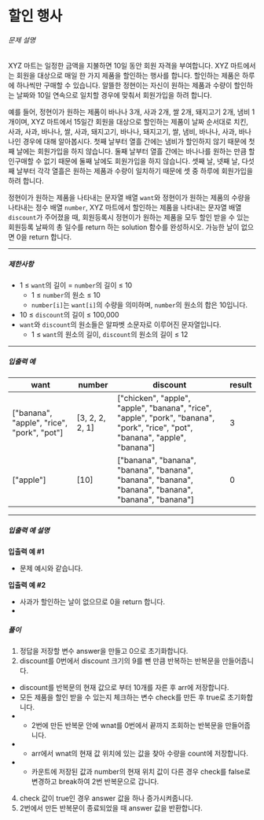 # 할인 행사
###### 문제 설명

XYZ 마트는 일정한 금액을 지불하면 10일 동안 회원 자격을 부여합니다. XYZ 마트에서는 회원을 대상으로 매일 한 가지 제품을 할인하는 행사를 합니다. 할인하는 제품은 하루에 하나씩만 구매할 수 있습니다. 알뜰한 정현이는 자신이 원하는 제품과 수량이 할인하는 날짜와 10일 연속으로 일치할 경우에 맞춰서 회원가입을 하려 합니다.

예를 들어, 정현이가 원하는 제품이 바나나 3개, 사과 2개, 쌀 2개, 돼지고기 2개, 냄비 1개이며, XYZ 마트에서 15일간 회원을 대상으로 할인하는 제품이 날짜 순서대로 치킨, 사과, 사과, 바나나, 쌀, 사과, 돼지고기, 바나나, 돼지고기, 쌀, 냄비, 바나나, 사과, 바나나인 경우에 대해 알아봅시다. 첫째 날부터 열흘 간에는 냄비가 할인하지 않기 때문에 첫째 날에는 회원가입을 하지 않습니다. 둘째 날부터 열흘 간에는 바나나를 원하는 만큼 할인구매할 수 없기 때문에 둘째 날에도 회원가입을 하지 않습니다. 셋째 날, 넷째 날, 다섯째 날부터 각각 열흘은 원하는 제품과 수량이 일치하기 때문에 셋 중 하루에 회원가입을 하려 합니다.

정현이가 원하는 제품을 나타내는 문자열 배열  `want`와 정현이가 원하는 제품의 수량을 나타내는 정수 배열  `number`, XYZ 마트에서 할인하는 제품을 나타내는 문자열 배열  `discount`가 주어졌을 때, 회원등록시 정현이가 원하는 제품을 모두 할인 받을 수 있는 회원등록 날짜의 총 일수를 return 하는 solution 함수를 완성하시오. 가능한 날이 없으면 0을 return 합니다.

----------

##### 제한사항

-   1 ≤  `want`의 길이 =  `number`의 길이 ≤ 10
    -   1 ≤  `number`의 원소 ≤ 10
    -   `number[i]`는  `want[i]`의 수량을 의미하며,  `number`의 원소의 합은 10입니다.
-   10 ≤  `discount`의 길이 ≤ 100,000
-   `want`와  `discount`의 원소들은 알파벳 소문자로 이루어진 문자열입니다.
    -   1 ≤  `want`의 원소의 길이,  `discount`의 원소의 길이 ≤ 12

----------

##### 입출력 예
|want|number|discount|result|
|--|--|--|--|
|["banana", "apple", "rice", "pork", "pot"]|[3, 2, 2, 2, 1]|["chicken", "apple", "apple", "banana", "rice", "apple", "pork", "banana", "pork", "rice", "pot", "banana", "apple", "banana"]|3|
|["apple"]|[10]|["banana", "banana", "banana", "banana", "banana", "banana", "banana", "banana", "banana", "banana"]|0|

----------

##### 입출력 예 설명

**입출력 예 #1**

-   문제 예시와 같습니다.

**입출력 예 #2**

-   사과가 할인하는 날이 없으므로 0을 return 합니다.
- 
##### 풀이
1. 정답을 저장할 변수 answer을 만들고 0으로 초기화합니다.
2. discount를 0번에서 discount 크기의 9를 뺀 만큼 반복하는 반복문을 만들어줍니다. 
 - discount를 반복문의 현재 값으로 부터 10개를 자른 후 arr에 저장합니다.
 - 모든 제품을 할인 받을 수 있는지 체크하는 변수 check를 만든 후 true로 초기화합니다.
- - 2번에 만든 반복문 안에 wnat를 0번에서 끝까지 조회하는 반복문을 만들어줍니다.
 - - arr에서 wnat의 현재 값 위치에 있는 값을 찾아 수량을 count에 저장합니다.
 - - 카운트에 저장된 값과 number의 현재 위치 값이 다른 경우 check를 false로 변경하고 break하여 2번 반복문으로 갑니다.
4. check 값이 true인 경우 answer 값을 하나 증가시켜줍니다.
5. 2번에서 만든 반복문이 종료되었을 때 answer 값을 반환합니다.